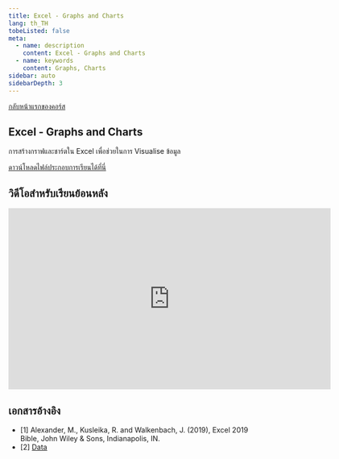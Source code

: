 ```yaml
---
title: Excel - Graphs and Charts
lang: th_TH
tobeListed: false
meta:
  - name: description
    content: Excel - Graphs and Charts
  - name: keywords
    content: Graphs, Charts
sidebar: auto
sidebarDepth: 3
---
```

[กลับหน้าแรกของคอร์ส](/courses/is281/)

## Excel - Graphs and Charts

การสร้างกราฟและชาร์ตใน Excel เพื่อช่วยในการ Visualise ข้อมูล

[ดาวน์โหลดไฟล์ประกอบการเรียนได้ที่นี่](/assets/is281/xls/03-Charts.xlsx)

## วิดีโอสำหรับเรียนย้อนหลัง

<iframe id="ytplayer" type="text/html" width="640" height="360"
  src="https://www.youtube.com/embed/waYa6-sBokQ?autoplay=0&origin=https://mentor2code.com"
  frameborder="0"></iframe>

## เอกสารอ้างอิง

- [1] Alexander, M., Kusleika, R. and Walkenbach, J. (2019), Excel 2019 Bible, John Wiley & Sons, Indianapolis, IN.
- [2] [Data](<https://media.wiley.com/product_ancillary/89/11195147/DOWNLOAD/Complete%20book_Worksheet.zip>)
